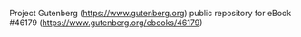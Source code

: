 Project Gutenberg (https://www.gutenberg.org) public repository for eBook #46179 (https://www.gutenberg.org/ebooks/46179)
